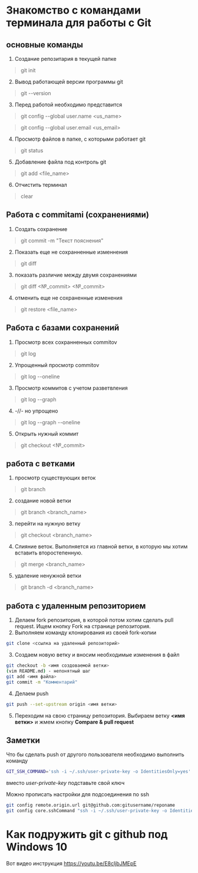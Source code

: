 # Знакомство с командами терминала для работы с Git

## основные команды

1. Создание репозитария в текущей папке
> git init
2. Вывод работающей версии программы git
> git --version
3. Перед работой необходимо представится 
> git config --global user.name <us_name>

> git config --global user.email <us_email> 
4. Просмотр файлов в папке, с которыми работает git
> git status 
5. Добавление файла под контроль git
> git add <file_name>
6. Отчистить терминал
> clear

## Работа с commitami (сохранениями)

1. Создать сохранение
> git commit -m "Текст пояснения"
2. Показать еще не сохранненные изменнения
> git diff
3. показать различие между двумя сохранениями
> git diff <№_commit> <№_commit>
4. отменить еще не сохраненные изменения
> git restore <file_name>

## Работа с базами сохранений

1. Просмотр всех сохранненных commitov
> git log
2. Упрощенный просмотр commitov
> git log --oneline
3. Просмотр коммитов с учетом разветвления
> git log --graph
4. -//- но упрощено
> git log --graph --oneline
5. Открыть нужный коммит
> git checkout <№_commit>

## работа с ветками

1. просмотр существующих веток
> git branch
2. создание новой ветки
> git branch <branch_name>
3. перейти на нужную ветку
> git checkout <branch_name>
4. Слияние веток. Выполняется из главной ветки, в которую мы хотим вставить второстепенную.
> git merge <branch_name>
5. удаление ненужной ветки
> git branch -d <branch_name>

## работа c удаленным репозиторием

1. Делаем fork репозитория, в которой потом хотим сделать pull request. Ищем кнопку Fork на странице репозитория.
2. Выполняем команду клонирования из своей fork-копии
```sh
git clone <ссылка на удаленный репозиторий>
```
3. Создаем новую ветку и вносим необходимые изменения в файл
```sh
git checkout -b <имя создоваемой ветки>
(vim README.md) - непонятный шаг
git add <имя файла>
git commit -m "Комментарий"
```
4. Делаем push  
```sh
git push --set-upstream origin <имя ветки>
```
5. Переходим на свою страницу репозитория. Выбираем ветку **<имя ветки>** и жмем кнопку **Compare & pull request**

## Заметки

Что бы сделать push от другого пользователя необходимо выполнить команду
```sh
GIT_SSH_COMMAND='ssh -i ~/.ssh/user-private-key -o IdentitiesOnly=yes' git push git@github.com:gulden-geekbrains/version_control.git
```

вместо *user-private-key* подставьте свой ключ

Можно прописать настройки для подсоединения по ssh
```sh
git config remote.origin.url git@github.com:gitusername/reponame
git config core.sshCommand "ssh -i ~/.ssh/user-private-key -o IdentitiesOnly=yes"
```
# Как подружить git с github под Windows 10

Вот видео инструкция https://youtu.be/E8cIjbJMEpE
